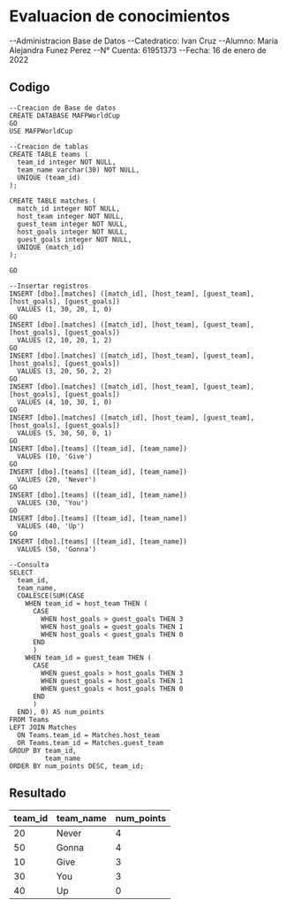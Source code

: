 # Evaluacion de conocimientos

--Administracion Base de Datos
--Catedratico: Ivan Cruz 
--Alumno: Maria Alejandra Funez Perez 
--N° Cuenta: 61951373
--Fecha: 16 de enero de 2022

## Codigo


    --Creacion de Base de datos
    CREATE DATABASE MAFPWorldCup
    GO
    USE MAFPWorldCup
    
    --Creacion de tablas
    CREATE TABLE teams (
      team_id integer NOT NULL,
      team_name varchar(30) NOT NULL,
      UNIQUE (team_id)
    );
    
    CREATE TABLE matches (
      match_id integer NOT NULL,
      host_team integer NOT NULL,
      guest_team integer NOT NULL,
      host_goals integer NOT NULL,
      guest_goals integer NOT NULL,
      UNIQUE (match_id)
    );
    
    GO
    
    --Insertar registros
    INSERT [dbo].[matches] ([match_id], [host_team], [guest_team], [host_goals], [guest_goals])
      VALUES (1, 30, 20, 1, 0)
    GO
    INSERT [dbo].[matches] ([match_id], [host_team], [guest_team], [host_goals], [guest_goals])
      VALUES (2, 10, 20, 1, 2)
    GO
    INSERT [dbo].[matches] ([match_id], [host_team], [guest_team], [host_goals], [guest_goals])
      VALUES (3, 20, 50, 2, 2)
    GO
    INSERT [dbo].[matches] ([match_id], [host_team], [guest_team], [host_goals], [guest_goals])
      VALUES (4, 10, 30, 1, 0)
    GO
    INSERT [dbo].[matches] ([match_id], [host_team], [guest_team], [host_goals], [guest_goals])
      VALUES (5, 30, 50, 0, 1)
    GO
    INSERT [dbo].[teams] ([team_id], [team_name])
      VALUES (10, 'Give')
    GO
    INSERT [dbo].[teams] ([team_id], [team_name])
      VALUES (20, 'Never')
    GO
    INSERT [dbo].[teams] ([team_id], [team_name])
      VALUES (30, 'You')
    GO
    INSERT [dbo].[teams] ([team_id], [team_name])
      VALUES (40, 'Up')
    GO
    INSERT [dbo].[teams] ([team_id], [team_name])
      VALUES (50, 'Gonna')
    
    --Consulta
    SELECT
      team_id,
      team_name,
      COALESCE(SUM(CASE
        WHEN team_id = host_team THEN (
          CASE
            WHEN host_goals > guest_goals THEN 3
            WHEN host_goals = guest_goals THEN 1
            WHEN host_goals < guest_goals THEN 0
          END
          )
        WHEN team_id = guest_team THEN (
          CASE
            WHEN guest_goals > host_goals THEN 3
            WHEN guest_goals = host_goals THEN 1
            WHEN guest_goals < host_goals THEN 0
          END
          )
      END), 0) AS num_points
    FROM Teams
    LEFT JOIN Matches
      ON Teams.team_id = Matches.host_team
      OR Teams.team_id = Matches.guest_team
    GROUP BY team_id,
             team_name
    ORDER BY num_points DESC, team_id;

## Resultado



|team_id |team_name |num_points  |
|--------|----------|------------|
|20|Never|4|
|50|Gonna|4|
|10|Give|3|
|30|You|3|
|40|Up|0|


